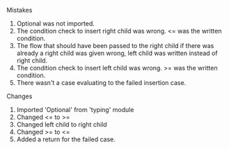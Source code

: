 Mistakes
1) Optional was not imported.
2) The condition check to insert right child was wrong. <= was the written condition. 
3) The flow that should have been passed to the right child if there was already a right child was given wrong, left child was written instead of right child. 
4) The condition check to insert left child was wrong. >= was the written condition.
5) There wasn't a case evaluating to the failed insertion case.

Changes
1) Imported 'Optional' from 'typing' module
2) Changed <= to >=
3) Changed left child to right child
4) Changed >= to <=
5) Added a return for the failed case.
